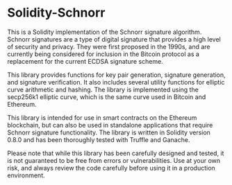 # Solidity-Schnorr

This is a Solidity implementation of the Schnorr signature algorithm. Schnorr signatures are a type of digital signature that provides a high level of security and privacy. They were first proposed in the 1990s, and are currently being considered for inclusion in the Bitcoin protocol as a replacement for the current ECDSA signature scheme.

This library provides functions for key pair generation, signature generation, and signature verification. It also includes several utility functions for elliptic curve arithmetic and hashing. The library is implemented using the secp256k1 elliptic curve, which is the same curve used in Bitcoin and Ethereum.

This library is intended for use in smart contracts on the Ethereum blockchain, but can also be used in standalone applications that require Schnorr signature functionality. The library is written in Solidity version 0.8.0 and has been thoroughly tested with Truffle and Ganache.

Please note that while this library has been carefully designed and tested, it is not guaranteed to be free from errors or vulnerabilities. Use at your own risk, and always review the code carefully before using it in a production environment.
